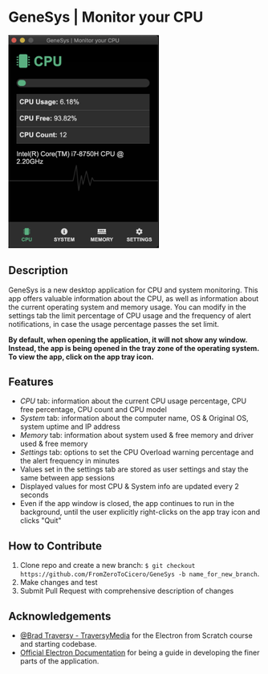 # GeneSys | Monitor your CPU

<img src="./assets/app-screen.png" alt="GeneSys" width="300" />

## **Description**

GeneSys is a new desktop application for CPU and system monitoring. This app offers valuable information about the CPU, as well as information about the current operating system and memory usage. You can modify in the settings tab the limit percentage of CPU usage and the frequency of alert notifications, in case the usage percentage passes the set limit.

**By default, when opening the application, it will not show any window. Instead, the app is being opened in the tray zone of the operating system. To view the app, click on the app tray icon.**

## **Features**

- *CPU* tab: information about the current CPU usage percentage, CPU free percentage, CPU count and CPU model
- *System* tab: information about the computer name, OS & Original OS, system uptime and IP address
- *Memory* tab: information about system used & free memory and driver used & free memory
- *Settings* tab: options to set the CPU Overload warning percentage and the alert frequency in minutes
- Values set in the settings tab are stored as user settings and stay the same between app sessions
- Displayed values for most CPU & System info are updated every 2 seconds
- Even if the app window is closed, the app continues to run in the background, until the user explicitly right-clicks on the app tray icon and clicks "Quit"

## **How to Contribute**

1. Clone repo and create a new branch: `$ git checkout https://github.com/FromZeroToCicero/GeneSys -b name_for_new_branch`.
2. Make changes and test
3. Submit Pull Request with comprehensive description of changes

## **Acknowledgements**

- [@Brad Traversy - TraversyMedia](https://www.traversymedia.com/) for the Electron from Scratch course and starting codebase.
- [Official Electron Documentation](https://www.electronjs.org/docs) for being a guide in developing the finer parts of the application.
